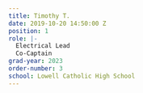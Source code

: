```yaml
---
title: Timothy T.
date: 2019-10-20 14:50:00 Z
position: 1
role: |-
  Electrical Lead
  Co-Captain
grad-year: 2023
order-number: 3
school: Lowell Catholic High School
---
```



